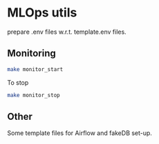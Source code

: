# MLOps utils

prepare .env files w.r.t. template.env files.

## Monitoring
```bash
make monitor_start
```

To stop
```bash
make monitor_stop
```
## Other

Some template files for Airflow and fakeDB set-up.
